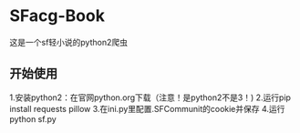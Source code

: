 # SFacg-Book
这是一个sf轻小说的python2爬虫

## 开始使用
1.安装python2：在官网python.org下载（注意！是python2不是3！)
 2.运行pip install requests pillow
 3.在ini.py里配置.SFCommunit的cookie并保存
 4.运行python sf.py
 

